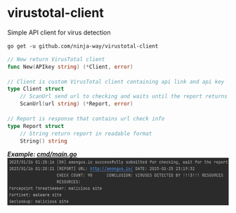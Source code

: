 # virustotal-client
Simple API client for virus detection

```
go get -u github.com/ninja-way/virustotal-client
```

```go
// New return VirusTotal client
func New(APIkey string) (*Client, error)

// Client is custom VirusTotal client containing api link and api key
type Client struct
    // ScanUrl send url to checking and waits until the report returns
    ScanUrl(url string) (*Report, error)

// Report is response that contains url check info
type Report struct
    // String return report in readable format
    String() string
```

***Example: [cmd/main.go](./cmd/main.go)***  
![example virus](./cmd/example.png "example virus")